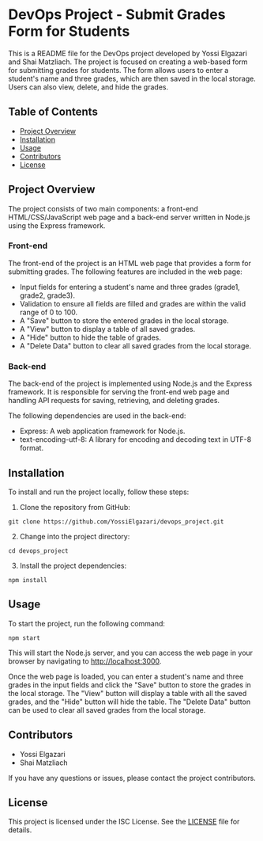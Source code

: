 # DevOps Project - Submit Grades Form for Students

This is a README file for the DevOps project developed by Yossi Elgazari and Shai Matzliach. The project is focused on creating a web-based form for submitting grades for students. The form allows users to enter a student's name and three grades, which are then saved in the local storage. Users can also view, delete, and hide the grades.

## Table of Contents

- [Project Overview](#project-overview)
- [Installation](#installation)
- [Usage](#usage)
- [Contributors](#contributors)
- [License](#license)

## Project Overview

The project consists of two main components: a front-end HTML/CSS/JavaScript web page and a back-end server written in Node.js using the Express framework.

### Front-end

The front-end of the project is an HTML web page that provides a form for submitting grades. The following features are included in the web page:

- Input fields for entering a student's name and three grades (grade1, grade2, grade3).
- Validation to ensure all fields are filled and grades are within the valid range of 0 to 100.
- A "Save" button to store the entered grades in the local storage.
- A "View" button to display a table of all saved grades.
- A "Hide" button to hide the table of grades.
- A "Delete Data" button to clear all saved grades from the local storage.

### Back-end

The back-end of the project is implemented using Node.js and the Express framework. It is responsible for serving the front-end web page and handling API requests for saving, retrieving, and deleting grades.

The following dependencies are used in the back-end:

- Express: A web application framework for Node.js.
- text-encoding-utf-8: A library for encoding and decoding text in UTF-8 format.

## Installation

To install and run the project locally, follow these steps:

1. Clone the repository from GitHub:

```shell
git clone https://github.com/YossiElgazari/devops_project.git
```

2. Change into the project directory:

```shell
cd devops_project
```

3. Install the project dependencies:

```shell
npm install
```

## Usage

To start the project, run the following command:

```shell
npm start
```

This will start the Node.js server, and you can access the web page in your browser by navigating to [http://localhost:3000](http://localhost:3000).

Once the web page is loaded, you can enter a student's name and three grades in the input fields and click the "Save" button to store the grades in the local storage. The "View" button will display a table with all the saved grades, and the "Hide" button will hide the table. The "Delete Data" button can be used to clear all saved grades from the local storage.

## Contributors

- Yossi Elgazari
- Shai Matzliach

If you have any questions or issues, please contact the project contributors.

## License

This project is licensed under the ISC License. See the [LICENSE](LICENSE) file for details.
